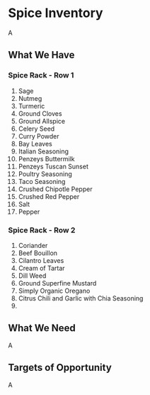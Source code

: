# Spice Inventory

A

## What We Have

### Spice Rack - Row 1

1. Sage
1. Nutmeg
1. Turmeric
1. Ground Cloves
1. Ground Allspice
1. Celery Seed
1. Curry Powder
1. Bay Leaves
2. Italian Seasoning
3. Penzeys Buttermilk
4. Penzeys Tuscan Sunset
5. Poultry Seasoning
6. Taco Seasoning
7. Crushed Chipotle Pepper
8. Crushed Red Pepper
9. Salt
10. Pepper

### Spice Rack - Row 2

1. Coriander
2. Beef Bouillon
3. Cilantro Leaves
4. Cream of Tartar
5. Dill Weed
6. Ground Superfine Mustard
7. Simply Organic Oregano
8. Citrus Chili and Garlic with Chia Seasoning
9. 

## What We Need

A

## Targets of Opportunity

A
